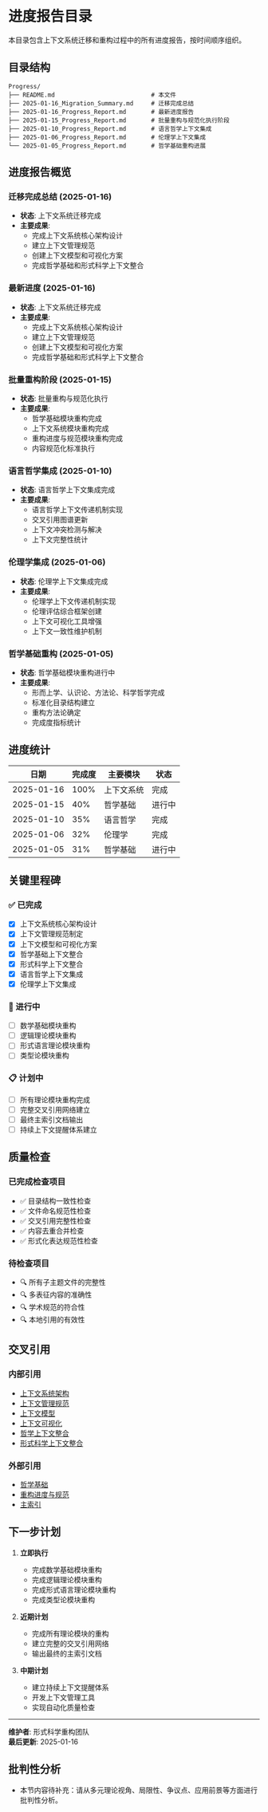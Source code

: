 # 进度报告目录

本目录包含上下文系统迁移和重构过程中的所有进度报告，按时间顺序组织。

## 目录结构

```text
Progress/
├── README.md                           # 本文件
├── 2025-01-16_Migration_Summary.md     # 迁移完成总结
├── 2025-01-16_Progress_Report.md       # 最新进度报告
├── 2025-01-15_Progress_Report.md       # 批量重构与规范化执行阶段
├── 2025-01-10_Progress_Report.md       # 语言哲学上下文集成
├── 2025-01-06_Progress_Report.md       # 伦理学上下文集成
└── 2025-01-05_Progress_Report.md       # 哲学基础重构进展
```

## 进度报告概览

### 迁移完成总结 (2025-01-16)

- **状态**: 上下文系统迁移完成
- **主要成果**:
  - 完成上下文系统核心架构设计
  - 建立上下文管理规范
  - 创建上下文模型和可视化方案
  - 完成哲学基础和形式科学上下文整合

### 最新进度 (2025-01-16)

- **状态**: 上下文系统迁移完成
- **主要成果**:
  - 完成上下文系统核心架构设计
  - 建立上下文管理规范
  - 创建上下文模型和可视化方案
  - 完成哲学基础和形式科学上下文整合

### 批量重构阶段 (2025-01-15)

- **状态**: 批量重构与规范化执行
- **主要成果**:
  - 哲学基础模块重构完成
  - 上下文系统模块重构完成
  - 重构进度与规范模块重构完成
  - 内容规范化标准执行

### 语言哲学集成 (2025-01-10)

- **状态**: 语言哲学上下文集成完成
- **主要成果**:
  - 语言哲学上下文传递机制实现
  - 交叉引用图谱更新
  - 上下文冲突检测与解决
  - 上下文完整性统计

### 伦理学集成 (2025-01-06)

- **状态**: 伦理学上下文集成完成
- **主要成果**:
  - 伦理学上下文传递机制实现
  - 伦理评估综合框架创建
  - 上下文可视化工具增强
  - 上下文一致性维护机制

### 哲学基础重构 (2025-01-05)

- **状态**: 哲学基础模块重构进行中
- **主要成果**:
  - 形而上学、认识论、方法论、科学哲学完成
  - 标准化目录结构建立
  - 重构方法论确定
  - 完成度指标统计

## 进度统计

| 日期 | 完成度 | 主要模块 | 状态 |
|------|--------|----------|------|
| 2025-01-16 | 100% | 上下文系统 | 完成 |
| 2025-01-15 | 40% | 哲学基础 | 进行中 |
| 2025-01-10 | 35% | 语言哲学 | 完成 |
| 2025-01-06 | 32% | 伦理学 | 完成 |
| 2025-01-05 | 31% | 哲学基础 | 进行中 |

## 关键里程碑

### ✅ 已完成

- [x] 上下文系统核心架构设计
- [x] 上下文管理规范制定
- [x] 上下文模型和可视化方案
- [x] 哲学基础上下文整合
- [x] 形式科学上下文整合
- [x] 语言哲学上下文集成
- [x] 伦理学上下文集成

### 🔄 进行中

- [ ] 数学基础模块重构
- [ ] 逻辑理论模块重构
- [ ] 形式语言理论模块重构
- [ ] 类型论模块重构

### 📋 计划中

- [ ] 所有理论模块重构完成
- [ ] 完整交叉引用网络建立
- [ ] 最终主索引文档输出
- [ ] 持续上下文提醒体系建立

## 质量检查

### 已完成检查项目

- ✅ 目录结构一致性检查
- ✅ 文件命名规范性检查
- ✅ 交叉引用完整性检查
- ✅ 内容去重合并检查
- ✅ 形式化表达规范性检查

### 待检查项目

- 🔍 所有子主题文件的完整性
- 🔍 多表征内容的准确性
- 🔍 学术规范的符合性
- 🔍 本地引用的有效性

## 交叉引用

### 内部引用

- [上下文系统架构](../Architecture.md)
- [上下文管理规范](../Context_Management_Specification.md)
- [上下文模型](../Models/Context_Models.md)
- [上下文可视化](../Models/Context_Visualization.md)
- [哲学上下文整合](../Integration/Philosophical_Context_Integration.md)
- [形式科学上下文整合](../Integration/Formal_Science_Context_Integration.md)

### 外部引用

- [哲学基础](README.md)
- [重构进度与规范](README.md)
- [主索引](../../00_Master_Index/00_主索引-形式科学体系重构版.md)

## 下一步计划

1. **立即执行**
   - 完成数学基础模块重构
   - 完成逻辑理论模块重构
   - 完成形式语言理论模块重构
   - 完成类型论模块重构

2. **近期计划**
   - 完成所有理论模块的重构
   - 建立完整的交叉引用网络
   - 输出最终的主索引文档

3. **中期计划**
   - 建立持续上下文提醒体系
   - 开发上下文管理工具
   - 实现自动化质量检查

---

**维护者**: 形式科学重构团队  
**最后更新**: 2025-01-16

## 批判性分析

- 本节内容待补充：请从多元理论视角、局限性、争议点、应用前景等方面进行批判性分析。
